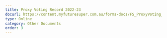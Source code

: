 ```yaml
---
title: Proxy Voting Record 2022-23
docurl: https://content.myfuturesuper.com.au/forms-docs/FS_ProxyVoting_FY23.xlsx
type: Online
category: Other Documents
order: 3
---
```

 